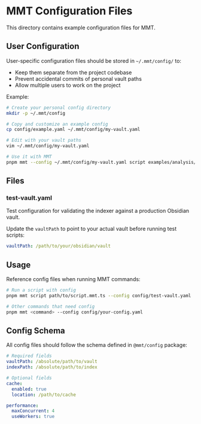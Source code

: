 # MMT Configuration Files

This directory contains example configuration files for MMT.

## User Configuration

User-specific configuration files should be stored in `~/.mmt/config/` to:
- Keep them separate from the project codebase
- Prevent accidental commits of personal vault paths
- Allow multiple users to work on the project

Example:
```bash
# Create your personal config directory
mkdir -p ~/.mmt/config

# Copy and customize an example config
cp config/example.yaml ~/.mmt/config/my-vault.yaml

# Edit with your vault paths
vim ~/.mmt/config/my-vault.yaml

# Use it with MMT
pnpm mmt --config ~/.mmt/config/my-vault.yaml script examples/analysis/vault-link-statistics.mmt.ts
```

## Files

### test-vault.yaml
Test configuration for validating the indexer against a production Obsidian vault.

Update the `vaultPath` to point to your actual vault before running test scripts:

```yaml
vaultPath: /path/to/your/obsidian/vault
```

## Usage

Reference config files when running MMT commands:

```bash
# Run a script with config
pnpm mmt script path/to/script.mmt.ts --config config/test-vault.yaml

# Other commands that need config
pnpm mmt <command> --config config/your-config.yaml
```

## Config Schema

All config files should follow the schema defined in `@mmt/config` package:

```yaml
# Required fields
vaultPath: /absolute/path/to/vault
indexPath: /absolute/path/to/index

# Optional fields
cache:
  enabled: true
  location: /path/to/cache

performance:
  maxConcurrent: 4
  useWorkers: true
```